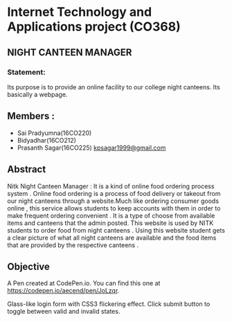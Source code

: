 # Internet Technology and Applications project (CO368)

## NIGHT CANTEEN MANAGER

### Statement:

Its purpose is to provide an online facility to our college night canteens. Its basically a webpage.

## Members :
* Sai Pradyumna(16CO220) 
* Bidyadhar(16CO212)
* Prasanth Sagar(16CO225) kpsagar1999@gmail.com
 
 ## Abstract
 Nitk Night Canteen Manager : It is a kind of online food ordering process system . Online food ordering is a process of food delivery or takeout from our night canteens through  a website.Much like ordering consumer goods online , this service allows students to keep accounts with them in order to make frequent ordering convenient . It is a type of choose from available items and canteens that the admin posted.
This website is used by NITK students to order food from night canteens . Using this website student gets a clear picture of what all night canteens are available and the food items that are provided by the respective canteens .

 
 ## Objective
 
 
A Pen created at CodePen.io. You can find this one at https://codepen.io/aecend/pen/JoLzqr.

 Glass-like login form with CSS3 flickering effect. Click submit button to toggle between valid and invalid states.
